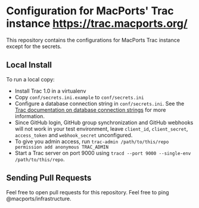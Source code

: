 # Configuration for MacPorts' Trac instance https://trac.macports.org/

This repository contains the configurations for MacPorts Trac instance except
for the secrets.
	
## Local Install
To run a local copy:

- Install Trac 1.0 in a virtualenv
- Copy `conf/secrets.ini.example` to `conf/secrets.ini`
- Configure a database connection string in `conf/secrets.ini`. See the
  [Trac documentation on database connection
  strings](https://trac.edgewall.org/wiki/TracEnvironment#DatabaseConnectionStrings)
  for more information.
- Since GitHub login, GitHub group synchronization and GitHub webhooks will not
  work in your test environment, leave `client_id`, `client_secret`,
  `access_token` and `webhook_secret` unconfigured.
- To give you admin access, run `trac-admin /path/to/this/repo permission add
  anonymous TRAC_ADMIN`
- Start a Trac server on port 9000 using `tracd --port 9000 --single-env
  /path/to/this/repo`.

## Sending Pull Requests
Feel free to open pull requests for this repository. Feel free to ping
@macports/infrastructure.
